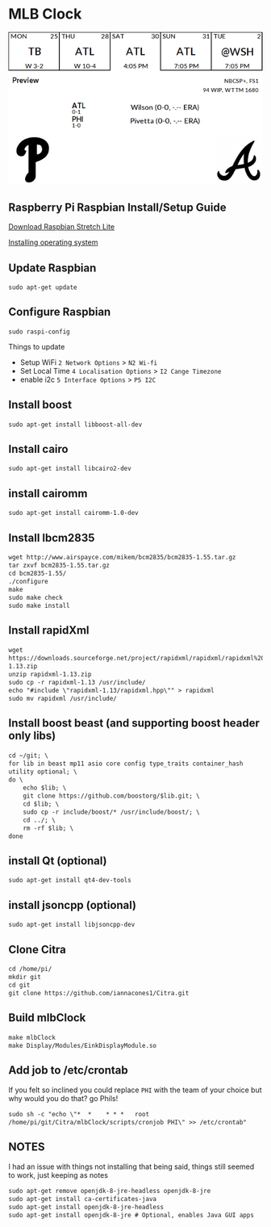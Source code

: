 # MLB Clock

![](Preview.png "Screen Example")

## Raspberry Pi Raspbian Install/Setup Guide

[Download Raspbian Stretch Lite](https://downloads.raspberrypi.org/raspbian_lite_latest)

[Installing operating system](https://www.raspberrypi.org/documentation/installation/installing-images/README.md)

## Update Raspbian
    sudo apt-get update

## Configure Raspbian
    sudo raspi-config

Things to update

 * Setup WiFi `2 Network Options` > `N2 Wi-fi`
 * Set Local Time `4 Localisation Options` > `I2 Cange Timezone` 
 * enable i2c `5 Interface Options` > `P5 I2C`

## Install boost
    sudo apt-get install libboost-all-dev

## Install cairo
    sudo apt-get install libcairo2-dev

## install cairomm
    sudo apt-get install cairomm-1.0-dev

## Install lbcm2835
    wget http://www.airspayce.com/mikem/bcm2835/bcm2835-1.55.tar.gz
    tar zxvf bcm2835-1.55.tar.gz
    cd bcm2835-1.55/
    ./configure
    make
    sudo make check
    sudo make install

## Install rapidXml
    wget https://downloads.sourceforge.net/project/rapidxml/rapidxml/rapidxml%201.13/rapidxml-1.13.zip
    unzip rapidxml-1.13.zip
    sudo cp -r rapidxml-1.13 /usr/include/
    echo "#include \"rapidxml-1.13/rapidxml.hpp\"" > rapidxml
    sudo mv rapidxml /usr/include/

## Install boost beast (and supporting boost header only libs)
    cd ~/git; \
    for lib in beast mp11 asio core config type_traits container_hash utility optional; \
    do \
        echo $lib; \
        git clone https://github.com/boostorg/$lib.git; \
        cd $lib; \
        sudo cp -r include/boost/* /usr/include/boost/; \
        cd ../; \
        rm -rf $lib; \ 
    done

## install Qt (optional)
    sudo apt-get install qt4-dev-tools

## install jsoncpp (optional)
    sudo apt-get install libjsoncpp-dev

## Clone Citra
    cd /home/pi/
    mkdir git
    cd git
    git clone https://github.com/iannacones1/Citra.git

## Build mlbClock
    make mlbClock
    make Display/Modules/EinkDisplayModule.so

## Add job to /etc/crontab
If you felt so inclined you could replace `PHI` with the team of your choice
but why would you do that? go Phils!

    sudo sh -c "echo \"*  *    * * *   root    /home/pi/git/Citra/mlbClock/scripts/cronjob PHI\" >> /etc/crontab"


## NOTES
I had an issue with things not installing that being said, things still seemed to work, just keeping as notes

    sudo apt-get remove openjdk-8-jre-headless openjdk-8-jre
    sudo apt-get install ca-certificates-java
    sudo apt-get install openjdk-8-jre-headless
    sudo apt-get install openjdk-8-jre # Optional, enables Java GUI apps
